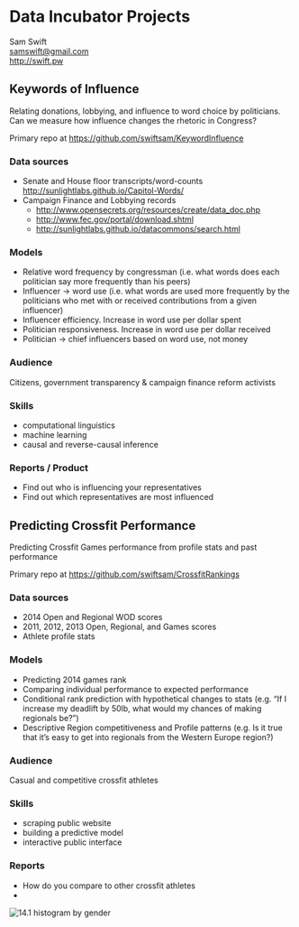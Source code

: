 # Data Incubator Projects 
Sam Swift  
samswift@gmail.com  
http://swift.pw  

## Keywords of Influence
Relating donations, lobbying, and influence to word choice by politicians.  Can we measure how influence changes the rhetoric in Congress?

Primary repo at https://github.com/swiftsam/KeywordInfluence

### Data sources

* Senate and House floor transcripts/word-counts http://sunlightlabs.github.io/Capitol-Words/
* Campaign Finance and Lobbying records
  * http://www.opensecrets.org/resources/create/data_doc.php
  * http://www.fec.gov/portal/download.shtml
  * http://sunlightlabs.github.io/datacommons/search.html

### Models

* Relative word frequency by congressman (i.e. what words does each politician say more frequently than his peers)
* Influencer → word use (i.e. what words are used more frequently by the politicians who met with or received contributions from a given influencer)
* Influencer efficiency.  Increase in word use per dollar spent
* Politician responsiveness.  Increase in word use per dollar received
* Politician → chief influencers based on word use, not money

### Audience

Citizens, government transparency & campaign finance reform activists

### Skills
* computational linguistics
* machine learning
* causal and reverse-causal inference

### Reports / Product
* Find out who is influencing your representatives
* Find out which representatives are most influenced

## Predicting Crossfit Performance
Predicting Crossfit Games performance from profile stats and past performance

Primary repo at https://github.com/swiftsam/CrossfitRankings

### Data sources
* 2014 Open and Regional WOD scores
* 2011, 2012, 2013 Open, Regional, and Games scores
* Athlete profile stats

### Models
* Predicting 2014 games rank
* Comparing individual performance to expected performance
* Conditional rank prediction with hypothetical changes to stats (e.g. “If I increase my deadlift by 50lb, what would my chances of making regionals be?”)
* Descriptive Region competitiveness and Profile patterns (e.g. Is it true that it’s easy to get into regionals from the Western Europe region?)

### Audience
Casual and competitive crossfit athletes

### Skills
* scraping public website
* building a predictive model
* interactive public interface

### Reports
* How do you compare to other crossfit athletes
* 
![14.1 histogram by gender](http://swift.pw/wp-content/uploads/2014/05/crossfit_14_1_annotated-1024x614.png)

